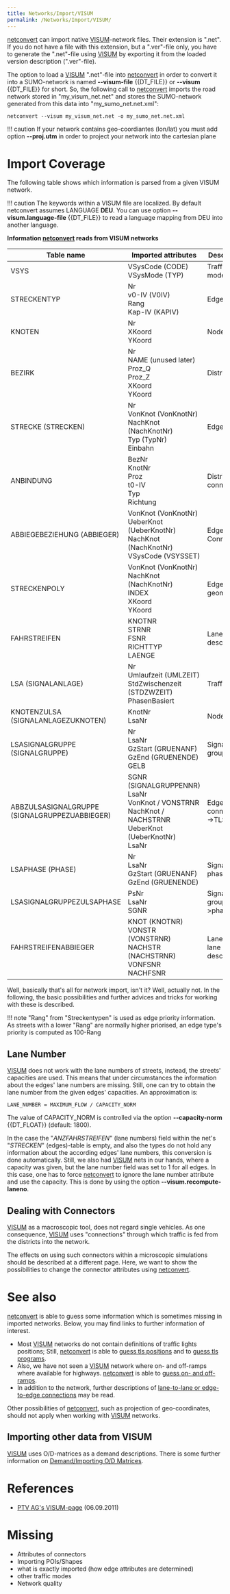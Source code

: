 ```yaml
---
title: Networks/Import/VISUM
permalink: /Networks/Import/VISUM/
---
```


[netconvert](../../netconvert.md) can import native
[VISUM](https://www.ptvgroup.com/en/solutions/products/ptv-visum/)-network files.
Their extension is ".net". If you do not have a file with this
extension, but a ".ver"-file only, you have to generate the ".net"-file
using [VISUM](https://www.ptvgroup.com/en/solutions/products/ptv-visum/) by exporting
it from the loaded version description (".ver"-file).

The option to load a
[VISUM](https://www.ptvgroup.com/en/solutions/products/ptv-visum/) ".net"-file into
[netconvert](../../netconvert.md) in order to convert it into a
SUMO-network is named **--visum-file** {{DT_FILE}} or **--visum** {{DT_FILE}} for short. So, the following call to
[netconvert](../../netconvert.md) imports the road network stored in
"my_visum_net.net" and stores the SUMO-network generated from this
data into "my_sumo_net.net.xml":

```
netconvert --visum my_visum_net.net -o my_sumo_net.net.xml
```

!!! caution
    If your network contains geo-coordiantes (lon/lat) you must add option **--proj.utm** in order to project your network into the cartesian plane

# Import Coverage

The following table shows which information is parsed from a given VISUM
network.

!!! caution
    The keywords within a VISUM file are localized. By default netconvert assumes LANGUAGE **DEU**. You can use option **--visum.language-file** {{DT_FILE}} to read a language mapping from DEU into another language.

**Information [netconvert](../../netconvert.md) reads from VISUM
networks**

| Table name  | Imported attributes  | Description  |
|---|---|---|
| VSYS  | VSysCode (CODE)<br>VSysMode (TYP)  | Traffic modes  |
| STRECKENTYP  | Nr<br>v0-IV (V0IV)<br>Rang<br>Kap-IV (KAPIV)  | Edge types  |
| KNOTEN  | Nr<br>XKoord<br>YKoord  | Nodes  |
| BEZIRK  | Nr<br>NAME (unused later)<br>Proz_Q<br>Proz_Z<br>XKoord<br>YKoord  | Districts  |
| STRECKE (STRECKEN)  | Nr<br>VonKnot (VonKnotNr)<br>NachKnot (NachKnotNr)<br>Typ (TypNr)<br>Einbahn  | Edges  |
| ANBINDUNG  | BezNr<br>KnotNr<br>Proz<br>t0-IV<br>Typ<br>Richtung  | District connections  |
| ABBIEGEBEZIEHUNG (ABBIEGER)  | VonKnot (VonKnotNr)<br>UeberKnot (UeberKnotNr)<br>NachKnot (NachKnotNr)<br>VSysCode (VSYSSET)  | Edge Connections  |
| STRECKENPOLY  | VonKnot (VonKnotNr)<br>NachKnot (NachKnotNr)<br>INDEX<br>XKoord<br>YKoord  | Edge geometries  |
| FAHRSTREIFEN  | KNOTNR<br>STRNR<br>FSNR<br>RICHTTYP<br>LAENGE  | Lane descriptions  |
| LSA (SIGNALANLAGE)  | Nr<br>Umlaufzeit (UMLZEIT)<br>StdZwischenzeit (STDZWZEIT)<br>PhasenBasiert  | Traffic lights  |
| KNOTENZULSA (SIGNALANLAGEZUKNOTEN)  | KnotNr<br>LsaNr  | Nodes->TLS  |
| LSASIGNALGRUPPE (SIGNALGRUPPE)  | Nr<br>LsaNr<br>GzStart (GRUENANF)<br>GzEnd (GRUENENDE)<br>GELB  | Signal groups  |
| ABBZULSASIGNALGRUPPE<br>(SIGNALGRUPPEZUABBIEGER)   | SGNR (SIGNALGRUPPENNR)<br>LsaNr<br>VonKnot / VONSTRNR<br>NachKnot / NACHSTRNR<br>UeberKnot (UeberKnotNr)<br>LsaNr  | Edge connections->TLS  |
| LSAPHASE (PHASE)  | Nr<br>LsaNr<br>GzStart (GRUENANF)<br>GzEnd (GRUENENDE)  | Signal phases  |
| LSASIGNALGRUPPEZULSAPHASE  | PsNr<br>LsaNr<br>SGNR  | Signal groups->phases  |
| FAHRSTREIFENABBIEGER  | KNOT (KNOTNR)<br>VONSTR (VONSTRNR)<br>NACHSTR (NACHSTRNR)<br>VONFSNR<br>NACHFSNR  | Lane-to-lane descriptions  |


Well, basically that's all for network import, isn't it? Well, actually
not. In the following, the basic possibilities and further advices and
tricks for working with these is described.

!!! note
    "Rang" from "Streckentypen" is used as edge priority information. As streets with a lower "Rang" are normally higher priorised, an edge type's priority is computed as 100-Rang

## Lane Number

[VISUM](https://www.ptvgroup.com/en/solutions/products/ptv-visum/) does not work with
the lane numbers of streets, instead, the streets' capacities are used.
This means that under circumstances the information about the edges' lane
numbers are missing. Still, one can try to obtain the lane number from
the given edges' capacities. An approximation is:

```
LANE_NUMBER = MAXIMUM_FLOW / CAPACITY_NORM
```

The value of CAPACITY_NORM is controlled via the option **--capacity-norm** {{DT_FLOAT}} (default:
1800).

In the case the "*ANZFAHRSTREIFEN*" (lane numbers) field within the
net's "*STRECKEN*" (edges)-table is empty, and also the types do not
hold any information about the according edges' lane numbers, this
conversion is done automatically. Still, we also had
[VISUM](https://www.ptvgroup.com/en/solutions/products/ptv-visum/) nets in our hands,
where a capacity was given, but the lane number field was set to 1 for
all edges. In this case, one has to force
[netconvert](../../netconvert.md) to ignore the lane number attribute
and use the capacity. This is done by using the option
**--visum.recompute-laneno**.

## Dealing with Connectors

[VISUM](https://www.ptvgroup.com/en/solutions/products/ptv-visum/) as a macroscopic
tool, does not regard single vehicles. As one consequence,
[VISUM](https://www.ptvgroup.com/en/solutions/products/ptv-visum/) uses "connections"
through which traffic is fed from the districts into the network.

The effects on using such connectors within a microscopic simulations
should be described at a different
page. Here, we want to show the
possibilities to change the connector attributes using
[netconvert](../../netconvert.md).

# See also

[netconvert](../../netconvert.md) is able to guess some information
which is sometimes missing in imported networks. Below, you may find
links to further information of interest.

- Most [VISUM](https://www.ptvgroup.com/en/solutions/products/ptv-visum/) networks
  do not contain definitions of traffic lights positions; Still,
  [netconvert](../../netconvert.md) is able to [guess tls
  positions](../../netconvert.md#guessingtlspositions) and to [guess
  tls programs](../../netconvert.md#guessingtlsprograms).
- Also, we have not seen a
  [VISUM](https://www.ptvgroup.com/en/solutions/products/ptv-visum/) network where
  on- and off-ramps where available for highways.
  [netconvert](../../netconvert.md) is able to [guess on- and
  off-ramps](../../netconvert.md#guessingramps).
- In addition to the network, further descriptions of [lane-to-lane or
  edge-to-edge connections](../../netconvert.md#settingconnections)
  may be read.

Other possibilities of [netconvert](../../netconvert.md), such as
projection of geo-coordinates, should not apply when working with
[VISUM](https://www.ptvgroup.com/en/solutions/products/ptv-visum/) networks.

## Importing other data from VISUM

[VISUM](https://www.ptvgroup.com/en/solutions/products/ptv-visum/) uses O/D-matrices
as a demand descriptions. There is some further information on
[Demand/Importing O/D
Matrices](../../Demand/Importing_O/D_Matrices.md).

# References

- [PTV AG's
  VISUM-page](https://www.ptvgroup.com/en/solutions/products/ptv-visum/)
  (06.09.2011)

# Missing

- Attributes of connectors
- Importing POIs/Shapes
- what is exactly imported (how edge attributes are determined)
- other traffic modes
- Network quality